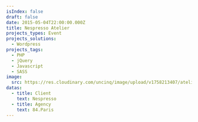 ```yaml
---
isIndex: false
draft: false
date: 2015-05-04T22:00:00.000Z
title: Nespresso Atelier
projects_types: Event
projects_solutions:
  - Wordpress
projects_tags:
  - PHP
  - jQuery
  - Javascript
  - SASS
image:
  src: https://res.cloudinary.com/uncinq/image/upload/v1758213407/atelier_vefvas.jpg
datas:
  - title: Client
    text: Nespresso
  - title: Agency
    text: 84.Paris
---
```


